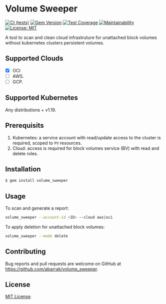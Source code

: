 # Volume Sweeper
[![CI (tests)](https://github.com/abarrak/volume_sweeper/actions/workflows/ci.yml/badge.svg)](https://github.com/abarrak/volume_sweeper/actions/workflows/ci.yml) [![Gem Version](https://badge.fury.io/rb/volume_sweeper.svg)](https://badge.fury.io/rb/volume_sweeper) [![Test Coverage](https://api.codeclimate.com/v1/badges/b9d24a336e67236937dd/test_coverage)](https://codeclimate.com/github/abarrak/volume_sweeper/test_coverage) [![Maintainability](https://api.codeclimate.com/v1/badges/b9d24a336e67236937dd/maintainability)](https://codeclimate.com/github/abarrak/volume_sweeper/maintainability) [![License: MIT](https://img.shields.io/badge/License-MIT-yellow.svg)](https://opensource.org/licenses/MIT)


A tool to scan and clean cloud infrastruture for unattached block volumes without kubernetes clusters persistent volumes.

## Supported Clouds

- [x] OCI
- [ ] AWS.
- [ ] GCP.

## Supported Kubernetes

Any distributions + v1.19.

## Prerequisits

1. Kubernetes: a service account with read/update access to the cluster is required, scoped to `PV` resources.
2. Cloud: access is required for block volumes service (BV) with read and delete roles.


## Installation

```bash
$ gem install volume_sweeper
```

## Usage

To scan and generate a report:

```bash
volume_sweeper --account-id <ID> --cloud aws|oci
```

To apply deletion for unattached block volumes:

```bash
volume_sweeper --mode delete
```

## Contributing

Bug reports and pull requests are welcome on GitHub at https://github.com/abarrak/volume_sweeper.

## License

[MIT License](https://opensource.org/licenses/MIT).
